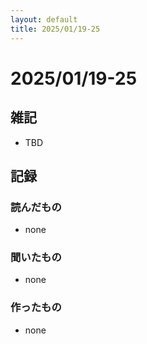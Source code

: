 ```yaml
---
layout: default
title: 2025/01/19-25
---
```


# 2025/01/19-25

## 雑記

* TBD

## 記録

### 読んだもの

* none

### 聞いたもの

* none

### 作ったもの

* none
